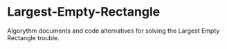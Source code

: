 Largest-Empty-Rectangle
=======================

Algorythm documents and code alternatives for solving the Largest Empty Rectangle trouble.
